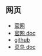 

## 网页

- [官网]()
- [官网 doc]()
- [github]()
- [菜鸟 doc](https://www.runoob.com/regexp/regexp-syntax.html)


